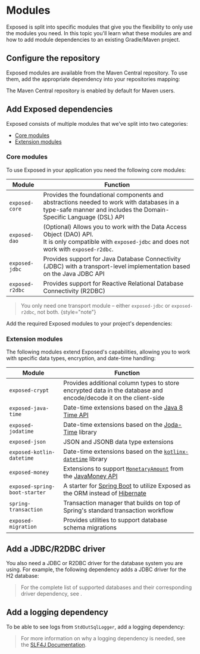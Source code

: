 <show-structure for="chapter,procedure" depth="2"/>

# Modules

Exposed is split into specific modules that give you the flexibility to only use the modules you need.
In this topic you'll learn what these modules are and how to add module dependencies to an existing Gradle/Maven project.

## Configure the repository

Exposed modules are available from the Maven Central repository.
To use them, add the appropriate dependency into your repositories mapping:

<tabs>
  <tab title="Kotlin Gradle">
    <code-block lang="kotlin" src="exposed-modules-kotlin-gradle/build.gradle.kts" include-lines="8-10"/>
  </tab>
  <tab title="Maven">
    The Maven Central repository is enabled by default for Maven users.
  </tab>
  <tab title="Groovy Gradle">
    <code-block lang="groovy" src="exposed-modules-groovy-gradle/build.gradle" include-lines="8-10"/>
  </tab>
</tabs>

## Add Exposed dependencies

Exposed consists of multiple modules that we've split into two categories:

- [Core modules](#core-modules)
- [Extension modules](#extension-modules)

### Core modules

To use Exposed in your application you need the following core modules:

| Module          | Function                                                                                                                                                         |
|-----------------|------------------------------------------------------------------------------------------------------------------------------------------------------------------|
| `exposed-core`  | Provides the foundational components and abstractions needed to work with databases in a type-safe manner and includes the Domain-Specific Language (DSL) API    |
| `exposed-dao`   | (Optional) Allows you to work with the Data Access Object (DAO) API. <br> It is only compatible with `exposed-jdbc` and does not work with `exposed-r2dbc`.</br> |
| `exposed-jdbc`  | Provides support for Java Database Connectivity (JDBC) with a transport-level implementation based on the Java JDBC API                                          |
| `exposed-r2dbc` | Provides support for Reactive Relational Database Connectivity (R2DBC)                                                                                           |

> You only need one transport module – either `exposed-jdbc` or `exposed-r2dbc`, not both.
> {style="note"}

Add the required Exposed modules to your project's dependencies:

<tabs>
  <tab title="Kotlin Gradle">
    <code-block lang="kotlin" src="exposed-modules-kotlin-gradle/build.gradle.kts" include-lines="12-15,19"/>
  </tab>
  <tab title="Maven">
    <code-block lang="xml" src="exposed-modules-maven/pom.xml" include-lines="68,86-100,111"/>
  </tab>
  <tab title="Groovy Gradle">
    <code-block lang="groovy" src="exposed-modules-groovy-gradle/build.gradle" include-lines="12-15,19"/>
  </tab>
</tabs>

### Extension modules

The following modules extend Exposed's capabilities, allowing you to work with specific data types, encryption,
and date-time handling:

| Module                        | Function                                                                                                                                                                        |
|-------------------------------|---------------------------------------------------------------------------------------------------------------------------------------------------------------------------------|
| `exposed-crypt`               | Provides additional column types to store encrypted data in the database and encode/decode it on the client-side                                                                |
| `exposed-java-time`           | Date-time extensions based on the [Java 8 Time API](https://docs.oracle.com/javase/8/docs/api/java/time/package-summary.html)                                                   |
| `exposed-jodatime`            | Date-time extensions based on the [Joda-Time](https://www.joda.org/joda-time/) library                                                                                          |
| `exposed-json`                | JSON and JSONB data type extensions                                                                                                                                             |
| `exposed-kotlin-datetime`     | Date-time extensions based on the [`kotlinx-datetime`](https://kotlinlang.org/api/kotlinx-datetime/) library                                                                    |
| `exposed-money`               | Extensions to support [`MonetaryAmount`](https://javamoney.github.io/apidocs/java.money/javax/money/MonetaryAmount.html) from the [JavaMoney API](https://javamoney.github.io/) |
| `exposed-spring-boot-starter` | A starter for [Spring Boot](https://spring.io/projects/spring-boot) to utilize Exposed as the ORM instead of [Hibernate](https://hibernate.org/)                                |
| `spring-transaction`          | Transaction manager that builds on top of Spring's standard transaction workflow                                                                                                |
| `exposed-migration`           | Provides utilities to support database schema migrations                                                                                                                        |


## Add a JDBC/R2DBC driver

You also need a JDBC or R2DBC driver for the database system you are using. For example, the following dependency
adds a JDBC driver for the H2 database:

<tabs>
  <tab title="Kotlin Gradle">
    <code-block lang="kotlin" src="exposed-modules-kotlin-gradle/build.gradle.kts" include-lines="12,16,19"/>
  </tab>
  <tab title="Maven">
    <code-block lang="xml" src="exposed-modules-maven/pom.xml" include-lines="68,101-105,111"/>
  </tab>
  <tab title="Groovy Gradle">
    <code-block lang="groovy" src="exposed-modules-groovy-gradle/build.gradle" include-lines="12,16,19"/>
  </tab>
</tabs>

> For the complete list of supported databases and their corresponding driver dependency, see [](Working-with-Database.md).

## Add a logging dependency

To be able to see logs from `StdOutSqlLogger`, add a logging dependency:

<tabs>
  <tab title="Kotlin Gradle">
    <code-block lang="kotlin" src="exposed-modules-kotlin-gradle/build.gradle.kts" include-lines="12,17,19"/>
  </tab>
  <tab title="Maven">
    <code-block lang="xml" src="exposed-modules-maven/pom.xml" include-lines="68,106-111"/>
  </tab>
  <tab title="Groovy Gradle">
    <code-block lang="groovy" src="exposed-modules-groovy-gradle/build.gradle" include-lines="12,17,19"/>
  </tab>
</tabs>

> For more information on why a logging dependency is needed,
> see the [SLF4J Documentation](https://www.slf4j.org/codes.html#StaticLoggerBinder).
